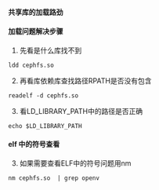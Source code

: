 #### 共享库的加载路劲


#### 加载问题解决步骤

1. 先看是什么库找不到
```
ldd cephfs.so
```

2. 再看库依赖库查找路径RPATH是否没有包含
```
readelf -d cephfs.so
```

3. 看LD_LIBRARY_PATH中的路径是否正确
```
echo $LD_LIBRARY_PATH
```

#### elf 中的符号查看

3. 如果需要查看ELF中的符号问题用nm
```
nm cephfs.so  | grep openv
```
